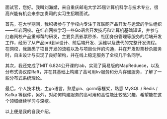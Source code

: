 面试官，您好。我叫刘海斌，来自重庆邮电大学25届计算机科学与技术专业，很高兴能有机会来参加贵司的实习生招聘面试。

首先，在大学期间，我积极参与了学校内专注于互联网产品开发与运营的学生组织——红岩网校。在红岩网校学习一些Go语言开发技巧和计算机基础知识，并参与红岩网校产品重邮帮的研发，主要负责影票秒杀、社团身份管理等服务的后端开发工作，经历了从产品prd到ui设计、前后端开发、运维以及迭代的完整开发流程。在网校，我熟悉了项目开发的流程以及与项目伙伴的沟通，并在开发影票秒杀服务时，自主设计与实现了良好架构，并在线上稳定服务了全校几千名同学。

其次，我还完成了MIT 6.824公开课的lab，实现了简易版的MapReduece，以及分布式协议库Raft，并在其基础上构建了高可用kv服务和分片存储服务，了解了一些分布式系统理论。

最后，个人技术栈，主go语言，熟悉gin、gorm等框架，熟悉 MySQL / Redis / Kafka 等组件，另外，对如何构建服务的高可用和高性能比较感兴趣，希望能在这个领域继续学习与深挖。

以上便是我的自我介绍。
